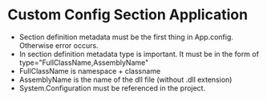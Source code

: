 # Custom Config Section Application
* Section definition metadata must be the first thing in App.config. Otherwise error occurs.
* In section definition metadata type is important. It must be in the form of type="FullClassName,AssemblyName"
* FullClassName is namespace + classname
* AssemblyName is the name of the dll file (without .dll extension)
* System.Configuration must be referenced in the project.
